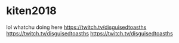 # kiten2018
lol whatchu doing here
https://twitch.tv/disguisedtoasths https://twitch.tv/disguisedtoasths https://twitch.tv/disguisedtoasths
